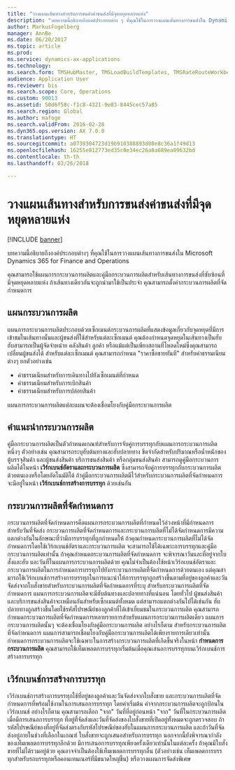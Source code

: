 ```yaml
---
title: "วางแผนเส้นทางสำหรับการขนส่งค่าขนส่งที่มีจุดหยุดหลายแห่ง"
description: "บทความนี้อธิบายถึงองค์ประกอบต่าง ๆ ที่คุณใช้ในการวางแผนเส้นทางการขนส่งใน Dynamics 365 for Finance and Operations"
author: MarkusFogelberg
manager: AnnBe
ms.date: 06/20/2017
ms.topic: article
ms.prod: 
ms.service: dynamics-ax-applications
ms.technology: 
ms.search.form: TMSHubMaster, TMSLoadBuildTemplates, TMSRateRouteWorkbench, TMSRouteGuide, TMSRoutePlan, TMSRouteWorkbench, WHSLoadTemplate
audience: Application User
ms.reviewer: bis
ms.search.scope: Core, Operations
ms.custom: 90013
ms.assetid: 50d6f58c-f1c8-4321-9e83-8445cec57a85
ms.search.region: Global
ms.author: mafoge
ms.search.validFrom: 2016-02-28
ms.dyn365.ops.version: AX 7.0.0
ms.translationtype: HT
ms.sourcegitcommit: a0739304723d19b910388893d08e8c36a1f49d13
ms.openlocfilehash: 16255e812773ed35c0e34ec26a8a689ea09632bd
ms.contentlocale: th-th
ms.lasthandoff: 03/26/2018

---
```


# <a name="plan-freight-transportation-routes-with-multiple-stops"></a>วางแผนเส้นทางสำหรับการขนส่งค่าขนส่งที่มีจุดหยุดหลายแห่ง

[!INCLUDE [banner](../includes/banner.md)]

บทความนี้อธิบายถึงองค์ประกอบต่างๆ ที่คุณใช้ในการวางแผนเส้นทางการขนส่งใน Microsoft Dynamics 365 for Finance and Operations

คุณสามารถใช้แผนการกระบวนการผลิตและคู่มือกระบวนการผลิตสำหรับเส้นทางการขนส่งที่ซับซ้อนที่มีจุดหยุดหลายแห่ง ถ้าเส้นทางเดียวกันจะถูกนำมาใช้เป็นประจำ คุณสามารถตั้งค่ากระบวนการผลิตที่จัดกำหนดการ

## <a name="route-plans"></a>แผนกระบวนการผลิต
แผนการกระบวนการผลิตประกอบด้วยเซ็กเมนต์กระบวนการผลิตที่แสดงข้อมูลเกี่ยวกับจุดหยุดที่มีการเข้าชมในเส้นทางนั้นและผู้ขนส่งที่ใช้สำหรับแต่ละเซ็กเมนต์ คุณต้องกำหนดจุดหยุดในเส้นทางเป็นฮับ ฮับสามารถเป็นผู้จัดจำหน่าย คลังสินค้า ลูกค้า หรือแม้แต่เป็นเพียงสถานที่โหลดใหม่ซึ่งคุณสามารถเปลี่ยนผู้ขนส่งได้ สำหรับแต่ละเซ็กเมนต์ คุณสามารถกำหนด "ราคาซื้อขายทันที" สำหรับค่าธรรมเนียมต่างๆ ยกตัวอย่างเช่น

-   ค่าธรรมเนียมสำหรับการเดินทางไปยังเซ็กเมนต์ที่กำหนด
-   ค่าธรรมเนียมสำหรับการเบิกสินค้า
-   ค่าธรรมเนียมสำหรับการปล่อยสินค้า

แผนการกระบวนการผลิตแต่ละแผนจะต้องเชื่อมโยงกับคู่มือกระบวนการผลิต

## <a name="route-guides"></a>คำแนะนำกระบวนการผลิต
คู่มือกระบวนการผลิตเป็นตัวกำหนดเกณฑ์สำหรับการจับคู่การบรรทุกกับแผนการกระบวนการผลิตหนึ่งๆ ตัวอย่างเช่น คุณสามารถระบุฮับต้นทางและฮับปลายทาง ขีดจำกัดสำหรับปริมาณหรือน้ำหนักของตู้บรรจุสินค้า และผู้ขนส่งสินค้า บริการขนส่งสินค้า หรือกลุ่มขนส่งสินค้า สามารถดูคู่มือกระบวนการผลิตได้ในหน้า **เวิร์กเบนช์อัตราและกระบวนการผลิต** ซึ่งสามารถจับคู่การบรรทุกกับกระบวนการผลิตด้วยตนเองหรือโดยอัตโนมัติได้ ถ้าคู่มือกระบวนการผลิตมีไว้สำหรับกระบวนการผลิตที่จัดกำหนดการ จะมีอยู่ในหน้า **เวิร์กเบนช์การสร้างการบรรทุก** ด้วยเช่นกัน

## <a name="scheduled-routes"></a>กระบวนการผลิตที่จัดกำหนดการ
กระบวนการผลิตที่จัดกำหนดการคือแผนการกระบวนการผลิตที่กำหนดไว้ล่วงหน้าที่มีกำหนดการสำหรับวันที่จัดส่ง กระบวนการผลิตที่จัดกำหนดการและกระบวนการผลิตที่ไม่ได้จัดกำหนดการมีความแตกต่างกันในลักษณะที่ว่ามีการบรรทุกที่ถูกกำหนดให้ ถ้าคุณกำหนดกระบวนการผลิตที่ไม่ได้จัดกำหนดการโดยใช้เวิร์กเบนช์อัตราและกระบวนการผลิต จะสามารถใช้ได้เฉพาะการบรรทุกและคู่มือกระบวนการผลิตเท่านั้น ถ้าคุณกำหนดกระบวนการผลิตที่จัดกำหนดการ จะพิจารณาวันและที่อยู่จากใบสั่งและฮับ และวันที่ในแผนการกระบวนการผลิตด้วย คุณไม่จำเป็นต้องใช้หน้าเวิร์กเบนช์อัตราและกระบวนการผลิตในการกำหนดการบรรทุกไปยังกระบวนการผลิตที่จัดกำหนดการด้วยตนเอง แต่คุณสามารถใช้เวิร์กเบนช์การสร้างการบรรทุกในการแนะนำให้การบรรทุกถูกสร้างขึ้นตามที่อยู่ของลูกค้าและวันจัดส่งจากใบสั่งขายสำหรับกระบวนการผลิตที่จัดกำหนดการที่ระบุ สำหรับกระบวนการผลิตที่จัดกำหนดการ แผนการกระบวนการผลิตจะมีฮับต้นทางและปลายทางที่แน่นอน โดยทั่วไป ผู้ขนส่งสินค้าและบริการขนส่งสินค้าจะเหมือนกันสำหรับเซ็กเมนต์ทั้งหมด แต่สามารถแตกต่างกันไปได้เช่นกัน ฮับปลายทางถูกสร้างขึ้นโดยใช้รหัสไปรษณีย์ของลูกค้าที่ได้เข้าเยี่ยมชมในกระบวนการผลิต คุณสามารถกำหนดกระบวนการผลิตที่จัดกำหนดการหลายรายการสำหรับแผนการกระบวนการผลิตเดียว แผนการกระบวนการผลิตนั้นๆ จะต้องเชื่อมโยงกับคู่มือกระบวนการผลิต อย่างไรก็ตาม สำหรับกระบวนการผลิตที่จัดกำหนดการ แผนการสามารถเชื่อมโยงกับคู่มือกระบวนการผลิตได้เพียงรายการเดียวเท่านั้น กำหนดการกระบวนการผลิตจะใช้เฉพาะในการสร้างกระบวนการผลิตที่เกิดขึ้นจริงในหน้า **กำหนดการกระบวนการผลิต** คุณสามารถใช้เท็มเพลตการบรรทุกเริ่มต้นเมื่อคุณเสนอการบรรทุกบนเวิร์กเบนช์การสร้างการบรรทุก

## <a name="load-building-workbench"></a>เวิร์กเบนช์การสร้างการบรรทุก
เวิร์กเบนช์การสร้างการบรรทุกใช้ที่อยู่ของลูกค้าและวันจัดส่งจากใบสั่งขาย และกระบวนการผลิตที่จัดกำหนดการที่พร้อมใช้งานในการเสนอการบรรทุก โดยค่าเริ่มต้น ค่าจากกระบวนการผลิตจะถูกป้อนในเวิร์กเบนช์ อย่างไรก็ตาม คุณสามารถเลือก "จาก" วันที่ที่อยู่ก่อนหน้า "จาก" วันที่ในกระบวนการผลิต เมื่อมีการเสนอการบรรทุก ที่อยู่ที่จัดส่งและวันที่จัดส่งของใบสั่งขายที่เปิดอยู่ทั้งหมดจะถูกตรวจสอบ ถ้ารหัสไปรษณีย์ของที่อยู่ที่จัดส่งตรงกับรหัสไปรษณีย์ของฮับในแผนการกระบวนการผลิต และถ้าวันที่จัดส่งอยู่ภายในช่วงที่เลือกในเกณฑ์ ใบสั่งขายจะถูกเสนอสำหรับการบรรทุก นอกจากนี้ยังพิจารณากำลังของเท็มเพลตการบรรทุกอีกด้วย มีการเสนอการบรรทุกเพียงครั้งเดียวเท่านั้นในแต่ละครั้ง ถ้าคุณมีใบสั่งขายที่ไม่ได้รวมอยู่ด้วย คุณอาจจำเป็นต้องใช้เท็มเพลตการบรรทุกอื่น (ตัวอย่างเช่น เท็มเพลตการบรรทุกสำหรับรถบรรทุกหรือคอนเทนเนอร์ที่มีขนาดใหญ่ขึ้น) หรือวางแผนการจัดส่งพิเศษ




